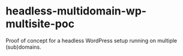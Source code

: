 # headless-multidomain-wp-multisite-poc
Proof of concept for a headless WordPress setup running on multiple (sub)domains.

